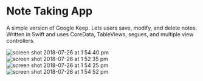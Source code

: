 # Note Taking App

A simple version of Google Keep. Lets users save, modify, and delete notes. Written in Swift and uses CoreData, TableViews, segues, and multiple view controllers.



![screen shot 2018-07-26 at 1 54 40 pm](https://user-images.githubusercontent.com/39009985/43280730-c12e5498-90df-11e8-8830-2a6fb0df0ab9.png)
![screen shot 2018-07-26 at 1 52 35 pm](https://user-images.githubusercontent.com/39009985/43280731-c13a9f28-90df-11e8-9ce9-43e08c55f7ee.png)
![screen shot 2018-07-26 at 1 54 25 pm](https://user-images.githubusercontent.com/39009985/43280732-c14e2a20-90df-11e8-98e3-e330f168b956.png)
![screen shot 2018-07-26 at 1 54 52 pm](https://user-images.githubusercontent.com/39009985/43280733-c15da9fa-90df-11e8-8e55-8a80c1862178.png)
